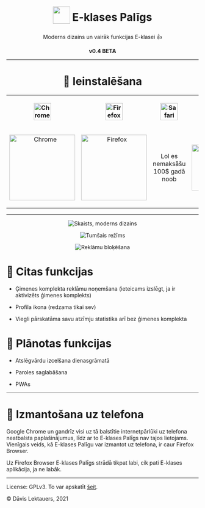 <h1 align="center">
	<sub>
		<img src="https://github.com/d-avis/e-klases-paligs/raw/master/assets/icon-bg.png" height="45" width="45">
	</sub>
	E-klases Palīgs
</h1>
<p align="center">
	Moderns dizains un vairāk funkcijas E-klasei 👍
</p>
<p align="center">
	<b>v0.4 BETA</b>
</p>

***

<h1 align="center">
	🎉 Ieinstalēšana
</h1>
<p align="center">
	<table align="center">
		<tr>
			<th>
				<p align="center">
					<img alt="Chrome" src="https://upload.wikimedia.org/wikipedia/commons/a/a5/Google_Chrome_icon_%28September_2014%29.svg" width="45" />
				</p>
			</th>
			<th>
				<p align="center">
					<img alt="Firefox" src="https://upload.wikimedia.org/wikipedia/commons/a/a0/Firefox_logo%2C_2019.svg" width="45" />
				</p>
			</th>
			<th>
				<p align="center">
					<img alt="Safari" src="https://upload.wikimedia.org/wikipedia/en/7/71/Safari_14_icon.png" width="45" />
				</p>
			</th>
			<th>
				<p align="center">
					<img alt="Internet Explorer" src="https://upload.wikimedia.org/wikipedia/commons/thumb/1/18/Internet_Explorer_10%2B11_logo.svg/1200px-Internet_Explorer_10%2B11_logo.svg.png" width="45" />
				</p>
			</th>
		</tr>
		<tr>
			<td>
				<p align="center">
					<a href="https://chrome.google.com/webstore/detail/e-klases-pal%C4%ABgs/bpajpfnilndpahikmljlbnlmabajgndo?hl=lv">
						<img alt="Chrome" src="https://storage.googleapis.com/chrome-gcs-uploader.appspot.com/image/WlD8wC6g8khYWPJUsQceQkhXSlv1/	mPGKYBIR2uCP0ApchDXE.png" width="172" />
					</a>
				</p>
			</td>
			<td>
				<p align="center">
					<a href="https://chrome.google.com/webstore/detail/e-klases-pal%C4%ABgs/bpajpfnilndpahikmljlbnlmabajgndo?hl=lv">
						<img alt="Firefox" src="https://ffp4g1ylyit3jdyti1hqcvtb-wpengine.netdna-ssl.com/addons/files/2015/11/get-the-addon.png" width="172" />
					</a>
				</p>
			</td>
			<td>
				<p align="center">
					Lol es nemaksāšu 100$ gadā noob
				</p>
			</td>
			<td>
				<p align="center">
					<img alt="😂😂😂" src="https://raw.githubusercontent.com/d-avis/e-klases-paligs/master/assets/readme/laughing.png" width="120">
				</p>
			</td>
		</tr>
	</table>
</p>

***

<p align="center">
	<img src="https://github.com/d-avis/e-klases-paligs/raw/master/assets/readme/1.png" alt="Skaists, moderns dizains" />
</p>
<p align="center">
	<img src="https://github.com/d-avis/e-klases-paligs/raw/master/assets/readme/2.png" alt="Tumšais režīms" />
</p>
<p align="center">
	<img src="https://github.com/d-avis/e-klases-paligs/raw/master/assets/readme/3.png" alt="Reklāmu bloķēšana" />
</p>

# 🧩 Citas funkcijas

- Ģimenes komplekta reklāmu noņemšana (ieteicams izslēgt, ja ir aktivizēts ģimenes komplekts)

- Profila ikona (redzama tikai sev)

- Viegli pārskatāma savu atzīmju statistika arī bez ģimenes komplekta

# 📝 Plānotas funkcijas

- Atslēgvārdu izcelšana dienasgrāmatā

- Paroles saglabāšana

- PWAs

***

# 📱 Izmantošana uz telefona

Google Chrome un gandrīz visi uz tā balstītie internetpārlūki uz telefona neatbalsta paplašinājumus, līdz ar to E-klases Palīgs nav tajos lietojams. Vienīgais veids, kā E-klases Palīgu var izmantot uz telefona, ir caur Firefox Browser.

Uz Firefox Browser E-klases Palīgs strādā tikpat labi, cik pati E-klases aplikācija, ja ne labāk.

***

License: GPLv3. To var apskatīt [šeit](https://github.com/d-avis/e-klases-paligs/tree/master/LICENSE).

© Dāvis Lektauers, 2021